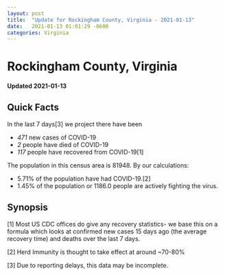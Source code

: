 ```yaml
---
layout: post
title:  "Update for Rockingham County, Virginia - 2021-01-13"
date:   2021-01-13 01:01:29 -0600
categories: Virginia
---
```


# Rockingham County, Virginia
#### Updated 2021-01-13

## Quick Facts

In the last 7 days[3] we project there have been
- *471* new cases of COVID-19
- *2* people have died of COVID-19
- *117* people have recovered from COVID-19[1]

The population in this census area is 81948. By our calculations:
- 5.71% of the population have had COVID-19.[2]
- 1.45% of the population or 1186.0 people are actively fighting the virus.

## Synopsis




[1] Most US CDC offices do give any recovery statistics- we base this on a formula which looks at confirmed new cases
15 days ago (the average recovery time) and deaths over the last 7 days.

[2] Herd Immunity is thought to take effect at around ~70-80%

[3] Due to reporting delays, this data may be incomplete.
 
    